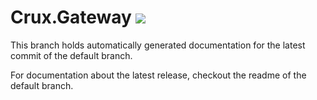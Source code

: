 # Crux.Gateway [![](https://github.com/SpaceEEC/crux_gateway/workflows/Documentation/badge.svg?event=push&branch=master)](https://github.com/SpaceEEC/crux_gateway/actions)

This branch holds automatically generated documentation for the latest commit of the default branch.

For documentation about the latest release, checkout the readme of the default branch.
